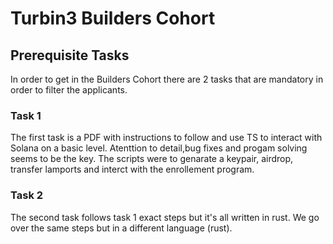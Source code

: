 # Turbin3 Builders Cohort

## Prerequisite Tasks

In order to get in the Builders Cohort there are 2 tasks that are mandatory in
order to filter the applicants.

### Task 1

The first task is a PDF with instructions to follow and use TS to interact with
Solana on a basic level. Atenttion to detail,bug fixes and progam solving seems
to be the key. The scripts were to genarate a keypair, airdrop, transfer
lamports and interct with the enrollement program.

### Task 2

The second task follows task 1 exact steps but it's all written in rust. We go
over the same steps but in a different language (rust).
